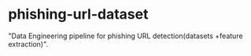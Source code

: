 # phishing-url-dataset
"Data Engineering pipeline for phishing URL detection(datasets +feature extraction)".

